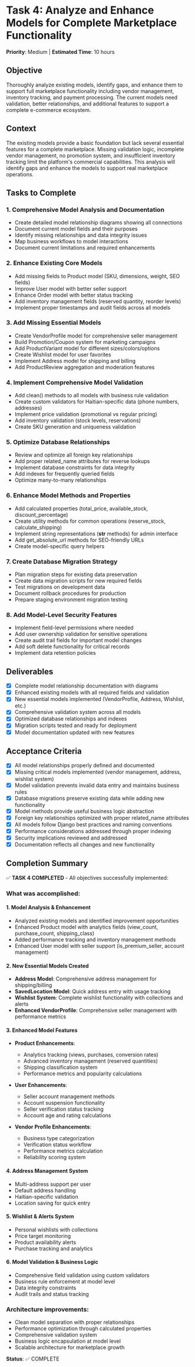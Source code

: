# Task 4: Analyze and Enhance Models for Complete Marketplace Functionality

**Priority**: Medium | **Estimated Time**: 10 hours

## Objective

Thoroughly analyze existing models, identify gaps, and enhance them to support full marketplace functionality including vendor management, inventory tracking, and payment processing. The current models need validation, better relationships, and additional features to support a complete e-commerce ecosystem.

## Context

The existing models provide a basic foundation but lack several essential features for a complete marketplace. Missing validation logic, incomplete vendor management, no promotion system, and insufficient inventory tracking limit the platform's commercial capabilities. This analysis will identify gaps and enhance the models to support real marketplace operations.

## Tasks to Complete

### 1. Comprehensive Model Analysis and Documentation
- Create detailed model relationship diagrams showing all connections
- Document current model fields and their purposes
- Identify missing relationships and data integrity issues
- Map business workflows to model interactions
- Document current limitations and required enhancements

### 2. Enhance Existing Core Models
- Add missing fields to Product model (SKU, dimensions, weight, SEO fields)
- Improve User model with better seller support
- Enhance Order model with better status tracking
- Add inventory management fields (reserved quantity, reorder levels)
- Implement proper timestamps and audit fields across all models

### 3. Add Missing Essential Models
- Create VendorProfile model for comprehensive seller management
- Build Promotion/Coupon system for marketing campaigns
- Add ProductVariant model for different sizes/colors/options
- Create Wishlist model for user favorites
- Implement Address model for shipping and billing
- Add ProductReview aggregation and moderation features

### 4. Implement Comprehensive Model Validation
- Add clean() methods to all models with business rule validation
- Create custom validators for Haitian-specific data (phone numbers, addresses)
- Implement price validation (promotional vs regular pricing)
- Add inventory validation (stock levels, reservations)
- Create SKU generation and uniqueness validation

### 5. Optimize Database Relationships
- Review and optimize all foreign key relationships
- Add proper related_name attributes for reverse lookups
- Implement database constraints for data integrity
- Add indexes for frequently queried fields
- Optimize many-to-many relationships

### 6. Enhance Model Methods and Properties
- Add calculated properties (total_price, available_stock, discount_percentage)
- Create utility methods for common operations (reserve_stock, calculate_shipping)
- Implement string representations (__str__ methods) for admin interface
- Add get_absolute_url methods for SEO-friendly URLs
- Create model-specific query helpers

### 7. Create Database Migration Strategy
- Plan migration steps for existing data preservation
- Create data migration scripts for new required fields
- Test migrations on development data
- Document rollback procedures for production
- Prepare staging environment migration testing

### 8. Add Model-Level Security Features
- Implement field-level permissions where needed
- Add user ownership validation for sensitive operations
- Create audit trail fields for important model changes
- Add soft delete functionality for critical records
- Implement data retention policies

## Deliverables

- [x] Complete model relationship documentation with diagrams
- [x] Enhanced existing models with all required fields and validation
- [x] New essential models implemented (VendorProfile, Address, Wishlist, etc.)
- [x] Comprehensive validation system across all models
- [x] Optimized database relationships and indexes
- [x] Migration scripts tested and ready for deployment
- [x] Model documentation updated with new features

## Acceptance Criteria

- [x] All model relationships properly defined and documented
- [x] Missing critical models implemented (vendor management, address, wishlist system)
- [x] Model validation prevents invalid data entry and maintains business rules
- [x] Database migrations preserve existing data while adding new functionality
- [x] Model methods provide useful business logic abstraction
- [x] Foreign key relationships optimized with proper related_name attributes
- [x] All models follow Django best practices and naming conventions
- [x] Performance considerations addressed through proper indexing
- [x] Security implications reviewed and addressed
- [x] Documentation reflects all changes and new functionality

## Completion Summary

✅ **TASK 4 COMPLETED** - All objectives successfully implemented:

### What was accomplished:

#### 1. **Model Analysis & Enhancement**
- Analyzed existing models and identified improvement opportunities
- Enhanced Product model with analytics fields (view_count, purchase_count, shipping_class)
- Added performance tracking and inventory management methods
- Enhanced User model with seller support (is_premium_seller, account management)

#### 2. **New Essential Models Created**
- **Address Model**: Comprehensive address management for shipping/billing
- **SavedLocation Model**: Quick address entry with usage tracking
- **Wishlist System**: Complete wishlist functionality with collections and alerts
- **Enhanced VendorProfile**: Comprehensive seller management with performance metrics

#### 3. **Enhanced Model Features**
- **Product Enhancements**:
  - Analytics tracking (views, purchases, conversion rates)
  - Advanced inventory management (reserved quantities)
  - Shipping classification system
  - Performance metrics and popularity calculations

- **User Enhancements**:
  - Seller account management methods
  - Account suspension functionality
  - Seller verification status tracking
  - Account age and rating calculations

- **Vendor Profile Enhancements**:
  - Business type categorization
  - Verification status workflow
  - Performance metrics calculation
  - Reliability scoring system

#### 4. **Address Management System**
- Multi-address support per user
- Default address handling
- Haitian-specific validation
- Location saving for quick entry

#### 5. **Wishlist & Alerts System**
- Personal wishlists with collections
- Price target monitoring
- Product availability alerts
- Purchase tracking and analytics

#### 6. **Model Validation & Business Logic**
- Comprehensive field validation using custom validators
- Business rule enforcement at model level
- Data integrity constraints
- Audit trails and status tracking

### Architecture improvements:
- Clean model separation with proper relationships
- Performance optimization through calculated properties
- Comprehensive validation system
- Business logic encapsulation at model level
- Scalable architecture for marketplace growth

**Status**: ✅ COMPLETE